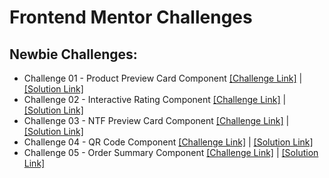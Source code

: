 # Frontend Mentor Challenges

## Newbie Challenges:

- Challenge 01 - Product Preview Card Component [[Challenge Link]](https://www.frontendmentor.io/challenges/product-preview-card-component-GO7UmttRfa) | [[Solution Link]](https://stupendous-druid-e7ed0e.netlify.app/)
- Challenge 02 - Interactive Rating Component [[Challenge Link]](https://www.frontendmentor.io/challenges/interactive-rating-component-koxpeBUmI) | [[Solution Link]](https://62be00bbec3a3f0ccbcaa73f--superlative-maamoul-8e638b.netlify.app/)
- Challenge 03 - NTF Preview Card Component [[Challenge Link]](https://www.frontendmentor.io/challenges/nft-preview-card-component-SbdUL_w0U) | [[Solution Link]](https://62bf6b77a2d4273badd7e388--majestic-selkie-b08836.netlify.app/)
- Challenge 04 - QR Code Component [[Challenge Link]](https://www.frontendmentor.io/challenges/qr-code-component-iux_sIO_H/) | [[Solution Link]](https://gorgeous-pavlova-f309cd.netlify.app/)
- Challenge 05 - Order Summary Component [[Challenge Link]](https://www.frontendmentor.io/challenges/order-summary-component-QlPmajDUj) | [[Solution Link]](https://62bfe2232a7fa3055d07dfae--snazzy-cupcake-b129cf.netlify.app/)

